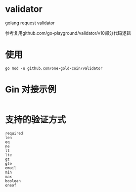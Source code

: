 # validator
golang request validator

参考复用github.com/go-playground/validator/v10部分代码逻辑

# 使用
```
go mod -u github.com/one-gold-coin/validator
```

# Gin 对接示例
```

```

# 支持的验证方式
```
required
len
eq
ne
lt
lte
gt
gte
email
min
max
boolean
oneof
```